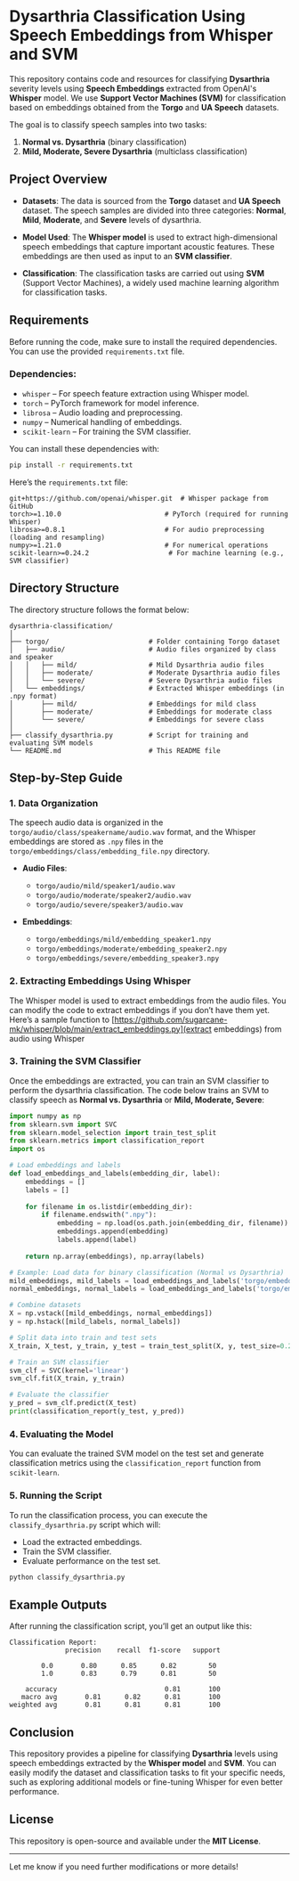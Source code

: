 # Dysarthria Classification Using Speech Embeddings from Whisper and SVM

This repository contains code and resources for classifying **Dysarthria** severity levels using **Speech Embeddings** extracted from OpenAI's **Whisper** model. We use **Support Vector Machines (SVM)** for classification based on embeddings obtained from the **Torgo** and **UA Speech** datasets.

The goal is to classify speech samples into two tasks:
1. **Normal vs. Dysarthria** (binary classification)
2. **Mild, Moderate, Severe Dysarthria** (multiclass classification)

## Project Overview

- **Datasets**: The data is sourced from the **Torgo** dataset and **UA Speech** dataset. The speech samples are divided into three categories: **Normal**, **Mild**, **Moderate**, and **Severe** levels of dysarthria.
  
- **Model Used**: The **Whisper model** is used to extract high-dimensional speech embeddings that capture important acoustic features. These embeddings are then used as input to an **SVM classifier**.

- **Classification**: The classification tasks are carried out using **SVM** (Support Vector Machines), a widely used machine learning algorithm for classification tasks.

## Requirements

Before running the code, make sure to install the required dependencies. You can use the provided `requirements.txt` file.

### Dependencies:

- `whisper` – For speech feature extraction using Whisper model.
- `torch` – PyTorch framework for model inference.
- `librosa` – Audio loading and preprocessing.
- `numpy` – Numerical handling of embeddings.
- `scikit-learn` – For training the SVM classifier.

You can install these dependencies with:

```bash
pip install -r requirements.txt
```

Here’s the `requirements.txt` file:

```
git+https://github.com/openai/whisper.git  # Whisper package from GitHub
torch>=1.10.0                          # PyTorch (required for running Whisper)
librosa>=0.8.1                         # For audio preprocessing (loading and resampling)
numpy>=1.21.0                          # For numerical operations
scikit-learn>=0.24.2                    # For machine learning (e.g., SVM classifier)
```

## Directory Structure

The directory structure follows the format below:

```
dysarthria-classification/
│
├── torgo/                         # Folder containing Torgo dataset
│   ├── audio/                     # Audio files organized by class and speaker
│   │   ├── mild/                  # Mild Dysarthria audio files
│   │   ├── moderate/              # Moderate Dysarthria audio files
│   │   └── severe/                # Severe Dysarthria audio files
│   └── embeddings/                # Extracted Whisper embeddings (in .npy format)
│       ├── mild/                  # Embeddings for mild class
│       ├── moderate/              # Embeddings for moderate class
│       └── severe/                # Embeddings for severe class
│
├── classify_dysarthria.py         # Script for training and evaluating SVM models
└── README.md                      # This README file
```

## Step-by-Step Guide

### 1. **Data Organization**

The speech audio data is organized in the `torgo/audio/class/speakername/audio.wav` format, and the Whisper embeddings are stored as `.npy` files in the `torgo/embeddings/class/embedding_file.npy` directory.

- **Audio Files**: 
  - `torgo/audio/mild/speaker1/audio.wav`
  - `torgo/audio/moderate/speaker2/audio.wav`
  - `torgo/audio/severe/speaker3/audio.wav`

- **Embeddings**:
  - `torgo/embeddings/mild/embedding_speaker1.npy`
  - `torgo/embeddings/moderate/embedding_speaker2.npy`
  - `torgo/embeddings/severe/embedding_speaker3.npy`

### 2. **Extracting Embeddings Using Whisper**

The Whisper model is used to extract embeddings from the audio files. You can modify the code to extract embeddings if you don’t have them yet. Here’s a sample function to [https://github.com/sugarcane-mk/whisper/blob/main/extract_embeddings.py](extract embeddings) from audio using Whisper

### 3. **Training the SVM Classifier**

Once the embeddings are extracted, you can train an SVM classifier to perform the dysarthria classification. The code below trains an SVM to classify speech as **Normal vs. Dysarthria** or **Mild, Moderate, Severe**:

```python
import numpy as np
from sklearn.svm import SVC
from sklearn.model_selection import train_test_split
from sklearn.metrics import classification_report
import os

# Load embeddings and labels
def load_embeddings_and_labels(embedding_dir, label):
    embeddings = []
    labels = []
    
    for filename in os.listdir(embedding_dir):
        if filename.endswith(".npy"):
            embedding = np.load(os.path.join(embedding_dir, filename))
            embeddings.append(embedding)
            labels.append(label)
    
    return np.array(embeddings), np.array(labels)

# Example: Load data for binary classification (Normal vs Dysarthria)
mild_embeddings, mild_labels = load_embeddings_and_labels('torgo/embeddings/mild/', 0)  # 0 for Dysarthria
normal_embeddings, normal_labels = load_embeddings_and_labels('torgo/embeddings/normal/', 1)  # 1 for Normal

# Combine datasets
X = np.vstack([mild_embeddings, normal_embeddings])
y = np.hstack([mild_labels, normal_labels])

# Split data into train and test sets
X_train, X_test, y_train, y_test = train_test_split(X, y, test_size=0.2, random_state=42)

# Train an SVM classifier
svm_clf = SVC(kernel='linear')
svm_clf.fit(X_train, y_train)

# Evaluate the classifier
y_pred = svm_clf.predict(X_test)
print(classification_report(y_test, y_pred))
```

### 4. **Evaluating the Model**

You can evaluate the trained SVM model on the test set and generate classification metrics using the `classification_report` function from `scikit-learn`.

### 5. **Running the Script**

To run the classification process, you can execute the `classify_dysarthria.py` script which will:
- Load the extracted embeddings.
- Train the SVM classifier.
- Evaluate performance on the test set.

```bash
python classify_dysarthria.py
```

## Example Outputs

After running the classification script, you’ll get an output like this:

```
Classification Report:
              precision    recall  f1-score   support

        0.0       0.80      0.85      0.82        50
        1.0       0.83      0.79      0.81        50

    accuracy                           0.81       100
   macro avg       0.81      0.82      0.81       100
weighted avg       0.81      0.81      0.81       100
```

## Conclusion

This repository provides a pipeline for classifying **Dysarthria** levels using speech embeddings extracted by the **Whisper model** and **SVM**. You can easily modify the dataset and classification tasks to fit your specific needs, such as exploring additional models or fine-tuning Whisper for even better performance.

## License

This repository is open-source and available under the **MIT License**.

---

Let me know if you need further modifications or more details!
